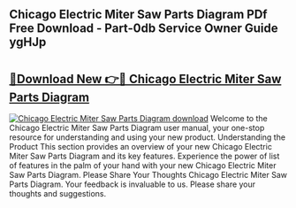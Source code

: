 ## Chicago Electric Miter Saw Parts Diagram PDf Free Download - Part-0db Service Owner Guide ygHJp

# <h2><a href="http://dflzakc.blite.top/?on=Chicago+Electric+Miter+Saw+Parts+Diagram">🔗Download New 👉🔴 Chicago Electric Miter Saw Parts Diagram</a></h2>

[![Chicago Electric Miter Saw Parts Diagram download](https://i.imgur.com/lujVjoI.png)](http://dflzakc.blite.top/?on=Chicago+Electric+Miter+Saw+Parts+Diagram)
Welcome to the Chicago Electric Miter Saw Parts Diagram user manual, your one-stop resource for understanding and using your new product. Understanding the Product This section provides an overview of your new Chicago Electric Miter Saw Parts Diagram and its key features. Experience the power of list of features in the palm of your hand with your new Chicago Electric Miter Saw Parts Diagram. Please Share Your Thoughts Chicago Electric Miter Saw Parts Diagram. Your feedback is invaluable to us. Please share your thoughts and suggestions.
